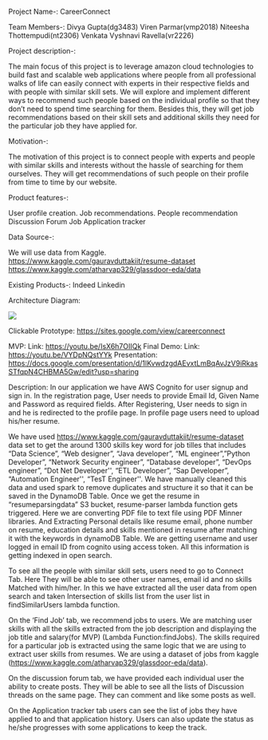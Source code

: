 Project Name-: CareerConnect

Team Members-:
Divya Gupta(dg3483)
Viren Parmar(vmp2018)
Niteesha Thottempudi(nt2306)
Venkata Vyshnavi Ravella(vr2226)

Project description-:

The main focus of this project is to leverage amazon cloud technologies to build fast and scalable web applications where people from all professional walks of life can easily connect with experts in their respective fields and with people with similar skill sets. We will explore and implement different ways to recommend such people based on the individual profile so that they don’t need to spend time searching for them. Besides this, they will get job recommendations based on their skill sets and additional skills they need for the particular job they have applied for.

Motivation-:

The motivation of this project is to connect people with experts and people with similar skills and interests without the hassle of searching for them ourselves. They will get recommendations of such people on their profile from time to time by our website. 

Product features-:

User profile creation.
Job recommendations.
People recommendation
Discussion Forum
Job Application tracker

Data Source-: 

We will use data from Kaggle.
 https://www.kaggle.com/gauravduttakiit/resume-dataset 
 https://www.kaggle.com/atharvap329/glassdoor-eda/data
 
Existing Products-:
Indeed
Linkedin

Architecture Diagram:

![](https://github.com/virenmparmar/CareerConnect/blob/main/IMG-20211223-WA0004.jpg)

Clickable Prototype:
https://sites.google.com/view/careerconnect

MVP: 
Link: https://youtu.be/IsX6h7OIIQk 
Final Demo: 
Link: https://youtu.be/VYDpNQstYYk
Presentation:
https://docs.google.com/presentation/d/1lKvwdzgdAEvxtLmBqAvJzV9iRkasSTfqpN4CHBMA5Gw/edit?usp=sharing

Description:
In our application we have AWS Cognito for user signup and sign in. In the registration page, User needs to provide Email Id, Given Name and Password as required fields. After Registering, User needs to sign in and he is redirected to the profile page. In profile page users need to upload his/her resume. 

We have used https://www.kaggle.com/gauravduttakiit/resume-dataset data set to get the around 1300 skills key word for job tilles that includes “Data Science”, “Web designer”, “Java developer”, “ML engineer”,”Python Developer”, “Network Security engineer”, “Database developer”, “DevOps engineer”, “Dot Net Developer'', “ETL Developer”, “Sap Developer”, “Automation Engineer'', “TesT Engineer''. We have manually cleaned this data and used spark to remove duplicates and structure it so that it can be saved in the DynamoDB Table.  Once we get the resume in “resumeparsingdata” S3 bucket, resume-parser lambda function gets triggered. Here we are converting PDF file to text file using PDF Minner libraries. And Extracting Personal details like resume email, phone number on resume, education details and skills mentioned in resume after matching it with the keywords in dynamoDB Table. We are getting username and user logged in email ID from cognito using access token. All this information is getting indexed in open search. 

To see all the people with similar skill sets, users need to go to Connect Tab. Here They will be able to see other user names, email id and no skills Matched with him/her. In this we have extracted all the user data from open search and taken Intersection of skills list from the user list in findSimilarUsers lambda function. 

On the ‘Find Job’ tab, we recommend jobs to users. We are matching user skills with all the skills extracted from the job description and displaying the job title and salary(for MVP) (Lambda Function:findJobs). The skills required for a particular job is extracted using the same logic that we are using to extract user skills from resumes. 
We are using a dataset of jobs from kaggle (https://www.kaggle.com/atharvap329/glassdoor-eda/data).

On the discussion forum tab, we have provided each individual user the ability to create posts. They will be able to see all the lists of Discussion threads on the same page. They can comment and like some posts as well.

On the Application tracker tab users can see the list of jobs they have applied to and that application history. Users can also update the status as he/she progresses with some applications to keep the track.  
